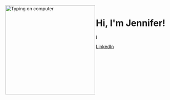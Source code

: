<img alt="Typing on computer" align="left" src="https://user-images.githubusercontent.com/49915445/159070893-e409d37a-b21e-4943-91de-8976e11f349b.gif" height="280" />

<div id="user-content-toc">
  <ul style="list-style: none;">
    <summary>
      <h1>Hi, I'm Jennifer!</h1>
    </summary>
  </ul>
</div>

<img alt="I enjoy programming, visual arts, and going on long walks." src="https://user-images.githubusercontent.com/49915445/159123311-2eba7ea0-734c-486e-8dd2-bd563fe2268d.gif" height="15" />

[LinkedIn](https://www.linkedin.com/in/-jennifer/)
